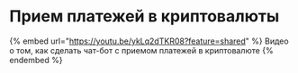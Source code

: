 # Прием платежей в криптовалюты



{% embed url="https://youtu.be/ykLq2dTKR08?feature=shared" %}
Видео о том,  как сделать чат-бот с приемом платежей в криптовалюте
{% endembed %}

